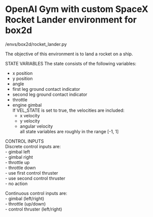 # OpenAI Gym with custom SpaceX Rocket Lander environment for box2d  

/envs/box2d/rocket_lander.py  

The objective of this environment is to land a rocket on a ship.  

STATE VARIABLES
The state consists of the following variables:  
  * x position  
  * y position  
  * angle  
  * first leg ground contact indicator  
  * second leg ground contact indicator  
  * throttle  
  * engine gimbal  
If VEL_STATE is set to true, the velocities are included:  
    - x velocity  
    - y velocity  
    - angular velocity  
all state variables are roughly in the range [-1, 1]  
    
CONTROL INPUTS  
Discrete control inputs are:  
    - gimbal left  
    - gimbal right  
    - throttle up  
    - throttle down  
    - use first control thruster  
    - use second control thruster  
    - no action  
    
Continuous control inputs are:  
    - gimbal (left/right)  
    - throttle (up/down)  
    - control thruster (left/right)  
